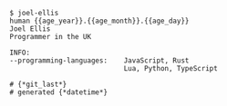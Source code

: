 <!--
**JoelEllis/JoelEllis** is a ✨ _special_ ✨ repository because its `README.md` (this file) appears on your GitHub profile.

Here are some ideas to get you started:

- 🔭 I’m currently working on ...
- 🌱 I’m currently learning ...
- 👯 I’m looking to collaborate on ...
- 🤔 I’m looking for help with ...
- 💬 Ask me about ...
- 📫 How to reach me: ...
- 😄 Pronouns: ...
- ⚡ Fun fact: ...
-->

    $ joel-ellis
    human {{age_year}}.{{age_month}}.{{age_day}}
    Joel Ellis
    Programmer in the UK
    
    INFO:
    --programming-languages:    JavaScript, Rust
                                Lua, Python, TypeScript
    
    # {*git_last*}
    # generated {*datetime*}